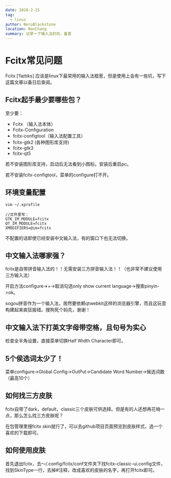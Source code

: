```yaml
---
date: 2020-2-15
tag: 
  - linux
author: NeroBlackstone
location: NanChang
summary: 记录一下输入法的坑，备查
---
```


# Fcitx常见问题

Fcitx [ˈfaɪtɪks] 应该是linux下最常用的输入法框惹，但是使用上会有一些坑，写下这篇文章以备日后查阅。

## Fcitx起手最少要哪些包？

至少要：
- Fcitx （输入法本体）
- Fcitx-Configuration
- fcitx-configtool（输入法配置工具）
- fcitx-gtk2 (各种图形库支持)
- fcitx-gtk3
- fcitx-qt5 

若不安装图形库支持，启动后无法看到小图标。安装后重启pc。

若不安装fcitx-configtool，菜单的configure打不开。

## 环境变量配置

``` shell
vim ~/.xprofile

//文件里写：
GTK_IM_MODULE=fcitx
QT_IM_MODULE=fcitx
XMODIFIERS=@im=fcitx
```

不配置的话即使已经安装中文输入法，有的窗口下也无法切换。

## 中文输入法哪家强？

fcitx是自带拼音输入法的！！无需安装三方拼音输入法！！（也非常不建议使用三方输入法）

开启方法configure->+->取消勾选only show current language->搜索pinyin->ok。

sogou拼音作为一个输入法，居然要依赖qtwebkit这样的浏览器引擎，而且这玩意构建起来疯狂报错。搜狗死个妈先，谢谢！

## 中文输入法下打英文字母带空格，且句号为实心

检查全半角设置，直接菜单切换Half Width Character即可。

## 5个侯选词太少了！

菜单configure->Global Config->OutPut->Candidate Word Number->候选词数（最高10个）

## 如何找三方皮肤

fcitx自带了dark，default，classic三个皮肤可供选择。但是有的人还想再花哨一点，那么怎么找三方皮肤呢？

在包管理里搜fcitx skin就行了，可以去github项目页面预览到皮肤样式，选一个喜欢的下载即可。

## 如何使用皮肤

首先退出fcitx，去～/.config/fcitx/conf文件夹下找fcitx-classic-ui.config文件，找到SkinType一行，去掉#注释，改成喜欢的皮肤的名字，再打开fcitx即可。
